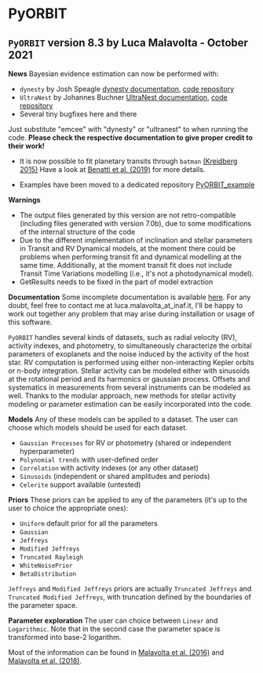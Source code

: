 # PyORBIT

## `PyORBIT` version 8.3 by Luca Malavolta - October 2021

**News** 
Bayesian evidence estimation can now be performed with:
- `dynesty` by Josh Speagle [dynesty
  documentation](https://dynesty.readthedocs.io/en/latest/), [code
  repository](https://github.com/joshspeagle/dynesty/)
- `UltraNest` by Johannes Buchner [UltraNest
  documentation](https://johannesbuchner.github.io/UltraNest/), [code
  repository](https://github.com/JohannesBuchner/UltraNest/)
- Several tiny bugfixes here and there 

Just substitute "emcee" with "dynesty" or "ultranest" to when running the code.
**Please check the respective documentation to give proper credit to their
work!** 

- It is now possible to fit planetary transits through `batman` [(Kreidberg 2015)](https://ui.adsabs.harvard.edu/abs/2015PASP..127.1161K/abstract) 
Have a look at [Benatti et al. (2019)](https://ui.adsabs.harvard.edu/abs/2019A%26A...630A..81B/abstract) for more details.

- Examples have been moved to a dedicated repository [PyORBIT_example](https://github.com/LucaMalavolta/PyORBIT_examples)

**Warnings**
- The output files generated by this version are not retro-compatible (including files generated with version 7.0b), due to some modifications of the internal structure of the code
- Due to the different implementation of inclination and stellar parameters in Transit and RV Dynamical models, 
at the moment there could be problems when performing transit fit and dynamical modelling at the same time. Additionally, at the moment transit fit 
 does not include Transit Time Variations modelling (i.e., it's not a photodynamical model).
- GetResults needs to be fixed in the part of model extraction

**Documentation** Some incomplete documentation is available [here](http://pyorbit.readthedocs.io/). For any doubt, feel free to contact me at luca.malavolta_at_inaf.it, I'll be happy to work out together any problem that may arise during installation or usage of this software.

`PyORBIT` handles several kinds of datasets, such as radial velocity (RV), activity indexes, and photometry, to simultaneously characterize the orbital parameters of exoplanets and the noise induced by the activity of the host star. RV computation is performed using either non-interacting Kepler orbits or n-body integration. Stellar activity can be modeled either with sinusoids at the rotational period and its harmonics or gaussian process. Offsets and systematics in measurements from several instruments can be modeled as well. Thanks to the modular approach, new methods for stellar activity modeling or parameter estimation can be easily incorporated into the code.

**Models**
Any of these models can be applied to a dataset. The user can choose which models should be used for each dataset.
- `Gaussian Processes` for RV or photometry (shared or independent hyperparameter)
- `Polynomial trends` with user-defined order
- `Correlation` with activity indexes (or any other dataset)
- `Sinusoids` (independent or shared amplitudes and periods)
- `Celerite` support available (untested)

**Priors**
These priors can be applied to any of the parameters (it's up to the user to choice the appropriate ones):

- `Uniform` default prior for all the parameters
- `Gaussian`
- `Jeffreys`
- `Modified Jeffreys`
- `Truncated Rayleigh`
- `WhiteNoisePrior`
- `BetaDistribution`

`Jeffreys` and `Modified Jeffreys` priors are actually `Truncated Jeffreys` and `Truncated Modified Jeffreys`, with truncation defined by the boundaries of the parameter space.

**Parameter exploration**
The user can choice between `Linear` and `Logarithmic`. Note that in the second case the parameter space is transformed into base-2 logarithm.

Most of the information can be found in [Malavolta et al. (2016)](https://ui.adsabs.harvard.edu//#abs/2016A&A...588A.118M/abstract) and [Malavolta et al. (2018)](https://ui.adsabs.harvard.edu//#abs/2018AJ....155..107M/abstract).  

